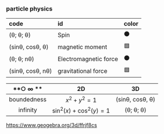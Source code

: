 ### particle physics

 | code | id | color |
 | :--- |:---|  :---|  
 | (θ; θ; θ) |  Spin | ⚫ |
 |(sinθ, cosθ, θ)| magnetic moment|🟩 |
 |(θ; θ; nθ) |  Electromagnetic force| ⚫ |
 |(sinθ, cosθ, nθ)|  gravitational force| 🟩|

|**○ ∞ ** |2D|3D|
| :---: |:---:|  :---:| 
|boundedness| $x^{2}+y^{2}=1$| (sinθ, cosθ, θ)| 
|infinity| $\sin^{2}\left(x\right)+\cos^{2}\left(y\right)=1$|(θ; θ; θ) |

   https://www.geogebra.org/3d/ffrjf8cs
